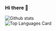 ### Hi there 👋


![Github stats](https://github-readme-stats.vercel.app/api?username=Peatsuki&theme=algolia&show_icons=true&count_private=true)
<br />
![Top Languages Card](https://github-readme-stats.vercel.app/api/top-langs/?username=Peatsuki&layout=compact)




<!--
**Peatsuki/Peatsuki** is a ✨ _special_ ✨ repository because its `README.md` (this file) appears on your GitHub profile.

Here are some ideas to get you started:

- 🔭 I’m currently working on ...
- 🌱 I’m currently learning ...
- 👯 I’m looking to collaborate on ...
- 🤔 I’m looking for help with ...
- 💬 Ask me about ...
- 📫 How to reach me: ...
- 😄 Pronouns: ...
- ⚡ Fun fact: ...
-->
